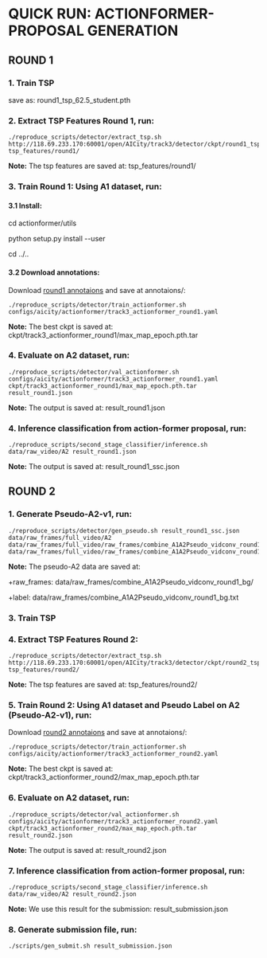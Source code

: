 # QUICK RUN: ACTIONFORMER-PROPOSAL GENERATION

## ROUND 1
### 1. Train TSP
save as: round1_tsp_62.5_student.pth

### 2. Extract TSP Features Round 1, run:
  
```
./reproduce_scripts/detector/extract_tsp.sh http://118.69.233.170:60001/open/AICity/track3/detector/ckpt/round1_tsp_62.5_student.pth tsp_features/round1/
```
**Note:** The tsp features are saved at: tsp_features/round1/


### 3. Train Round 1: Using A1 dataset, run:
#### 3.1 Install:
cd actionformer/utils

python setup.py install --user

cd ../..

#### 3.2 Download annotations:
Download [round1 annotaions]('http://118.69.233.170:60001/open/AICity/track3/detector/annotations/a1a2_anns.json') and save at annotaions/: 
  
```
./reproduce_scripts/detector/train_actionformer.sh configs/aicity/actionformer/track3_actionformer_round1.yaml
```
**Note:** The best ckpt is saved at: ckpt/track3_actionformer_round1/max_map_epoch.pth.tar

### 4. Evaluate on A2 dataset, run:
```
./reproduce_scripts/detector/val_actionformer.sh configs/aicity/actionformer/track3_actionformer_round1.yaml ckpt/track3_actionformer_round1/max_map_epoch.pth.tar  result_round1.json
```
**Note:** The output is saved at: result_round1.json

### 4. Inference classification from action-former proposal, run:
```
./reproduce_scripts/second_stage_classifier/inference.sh data/raw_video/A2 result_round1.json
```
**Note:** The output is saved at: result_round1_ssc.json

## ROUND 2
### 1. Generate Pseudo-A2-v1, run:
  
```
./reproduce_scripts/detector/gen_pseudo.sh result_round1_ssc.json data/raw_frames/full_video/A2 data/raw_frames/full_video/raw_frames/combine_A1A2Pseudo_vidconv_round1_bg/ data/raw_frames/full_video/raw_frames/combine_A1A2Pseudo_vidconv_round1_bg.txt
```

**Note:** The pseudo-A2 data are saved at: 

+raw_frames: data/raw_frames/combine_A1A2Pseudo_vidconv_round1_bg/

+label: data/raw_frames/combine_A1A2Pseudo_vidconv_round1_bg.txt

### 3. Train TSP

### 4. Extract TSP Features Round 2:
```
./reproduce_scripts/detector/extract_tsp.sh http://118.69.233.170:60001/open/AICity/track3/detector/ckpt/round2_tsp_67.5.pth tsp_features/round2/
```
**Note:** The tsp features are saved at: tsp_features/round2/

### 5. Train Round 2: Using A1 dataset and Pseudo Label on A2 (Pseudo-A2-v1), run:
Download [round2 annotaions]('http://118.69.233.170:60001/open/AICity/track3/detector/annotations/round1_anns.json') and save at annotaions/: 

```
./reproduce_scripts/detector/train_actionformer.sh configs/aicity/actionformer/track3_actionformer_round2.yaml
```
**Note:** The best ckpt is saved at: ckpt/track3_actionformer_round2/max_map_epoch.pth.tar

### 6. Evaluate on A2 dataset, run:
```
./reproduce_scripts/detector/val_actionformer.sh configs/aicity/actionformer/track3_actionformer_round2.yaml ckpt/track3_actionformer_round2/max_map_epoch.pth.tar  result_round2.json
```
**Note:** The output is saved at: result_round2.json

### 7. Inference classification from action-former proposal, run:
```
./reproduce_scripts/second_stage_classifier/inference.sh data/raw_video/A2 result_round2.json
```
**Note:** We use this result for the submission: result_submission.json


### 8. Generate submission file, run:
```
./scripts/gen_submit.sh result_submission.json
```